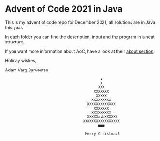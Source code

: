 # Advent of Code 2021 in Java

This is my advent of code repo for December 2021, all solutions are in Java this year. 

In each folder you can find the description, input and the program in a neat structure. 

If you want more information about AoC, have a look at their [about section](https://adventofcode.com/2021/about).

Holiday wishes,

Adam Varg Barvesten


                                                ★ 
                                                X  
                                               XXX
                                             XXXXXXX
                                              XXXXX
                                            XXXXXXXXX
                                          XXXXXXXXXXXXX
                                             XXXXXXX
                                            XXXXXXXXX
                                          XXXXXavbXXXXXX
                                        XXXXXXXXXXXXXXXXX
                                               ■■■
                                        
                                         Merry Christmas!




